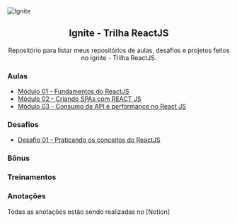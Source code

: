 <img alt="Ignite" src="https://i.imgur.com/eCVyxxy.png">
<h2 align="center">
  Ignite - Trilha ReactJS
</h2>
<p align="center">
Repositório para listar meus repositórios de aulas, desafios e projetos feitos no Ignite - Trilha ReactJS.
</p>

### Aulas

- [Módulo 01 - Fundamentos do ReactJS](https://github.com/brunoluran/rocketseat-ignite-react-ignite-feed)
- [Módulo 02 - Criando SPAs com REACT JS](https://github.com/brunoluran/rocketseat-ignite-react-ignite-timer)
- [Módulo 03 - Consumo de API e performance no React JS](https://github.com/brunoluran/rocketseat-ignite-react-ignite-dt-money)


### Desafios

- [Desafio 01 - Praticando os conceitos do ReactJS](https://github.com/brunoluran/rocketseat-ignite-react-todo)

### Bônus 

### Treinamentos


### Anotações
Todas as anotações estão sendo realizadas no [Notion]
